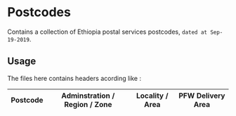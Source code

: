 # Postcodes

Contains a collection of Ethiopia postal services postcodes, `dated at Sep-19-2019`.

## Usage

The files here contains headers acording like :

|Postcode| Adminstration / Region / Zone | Locality / Area | PFW Delivery Area |
|---|---|---|---|